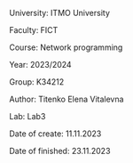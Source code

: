 University: ITMO University

Faculty: FICT

Course: Network programming

Year: 2023/2024

Group: K34212

Author: Titenko Elena Vitalevna

Lab: Lab3

Date of create: 11.11.2023

Date of finished: 23.11.2023
